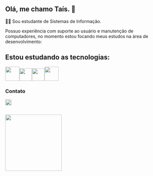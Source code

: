 ## Olá, me chamo Taís. 👋
👩‍💻 Sou estudante de Sistemas de Informação.

Possuo experiência com suporte ao usuário e manutenção de computadores, no momento estou focando meus estudos na área de desenvolvimento:

## Estou estudando as tecnologias:

<img src="https://cdn.jsdelivr.net/gh/devicons/devicon@latest/icons/java/java-original-wordmark.svg" height="45px" width="45px"/><img src="https://cdn.jsdelivr.net/gh/devicons/devicon@latest/icons/html5/html5-original-wordmark.svg" height="40px" width="40px" /><img src="https://cdn.jsdelivr.net/gh/devicons/devicon@latest/icons/css3/css3-original-wordmark.svg" height="40px" width="40px"/><img src="https://cdn.jsdelivr.net/gh/devicons/devicon@latest/icons/mysql/mysql-original-wordmark.svg" height="45px" width="45px"/>





### Contato

[<img src="https://cdn.jsdelivr.net/gh/devicons/devicon@latest/icons/linkedin/linkedin-original.svg" height="20px" width="20px" />](https://www.linkedin.com/in/taismdeandrade/)

## 
<a href="https://github.com/taismdeandrade">
<img loading="lazy" height="180em" src="https://github-readme-stats.vercel.app/api/top-langs/?username=taismdeandrade&layout=compact&langs_count=7&theme=dracula"/>
          
 
<!--
**taisdeandrade/taisdeandrade** is a ✨ _special_ ✨ repository because its `README.md` (this file) appears on your GitHub profile.

Here are some ideas to get you started:

- 🔭 I’m currently working on ...
- 🌱 I’m currently learning ...
- 👯 I’m looking to collaborate on ...
- 🤔 I’m looking for help with ...
- 💬 Ask me about ...
- 📫 How to reach me: ...
- 😄 Pronouns: ...
- ⚡ Fun fact: ...
-->
